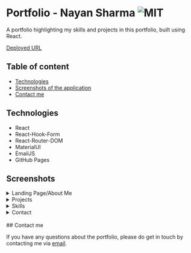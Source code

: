 # Portfolio - Nayan Sharma ![MIT](https://img.shields.io/badge/License-MIT-green)

A portfolio highlighting my skills and projects in this portfolio, built using React.

[Deployed URL](https://nsharma-uk.github.io/react-portfolio/)

## Table of content

- [Technologies](#technologies)
- [Screenshots of the application](#screenshots-of-the-application)
- [Contact me](#contact-me)

## Technologies

- React
- React-Hook-Form
- React-Router-DOM
- MaterialUI
- EmailJS
- GitHub Pages

## Screenshots

<details>
<summary>Landing Page/About Me</summary>

![landing](./src/Assets/images/portfolioabout.png)

</details>

<details>
<summary>Projects</summary>

![portfolio](./src/Assets/images/portfolioprojects.png)

</details>

<details>
<summary>Skills</summary>

![skills](./src/Assets/images/portfolioskills.png)

</details>

<details>
<summary>Contact</summary>

![contact](./src/Assets/images/portfolioabout.png)

</details>

</br>
## Contact me

If you have any questions about the portfolio, please do get in touch by contacting me via [email](mailto:nsharmauk711@gmail.com).
